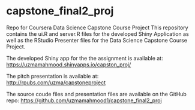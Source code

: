 # capstone_final2_proj
Repo for Coursera Data Science Capstone Course Project
This repository contains the ui.R and server.R files for the developed Shiny Application as well as the RStudio Presenter files for the Data Science Capstone Course Project.

The developed Shiny app for the the assignment is available at: https://uzmamahmood.shinyapps.io/capston_proj/

The pitch presentation is available at: http://rpubs.com/uzma/capstoneproject

The source coude files and presentation files are available on the GitHub repo: https://github.com/uzmamahmood1/capstone_final2_proj
